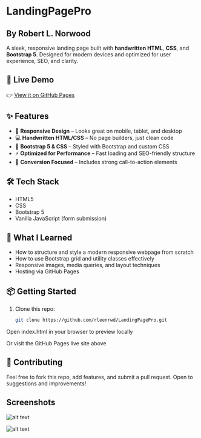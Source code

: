 # LandingPagePro
## By Robert L. Norwood

A sleek, responsive landing page built with **handwritten HTML**, **CSS**, and **Bootstrap 5**. Designed for modern devices and optimized for user experience, SEO, and clarity.

## 🚀 Live Demo

👉 [View it on GitHub Pages](https://rleenrwd.github.io/LandingPagePro/)


## ✨ Features

- 📱 **Responsive Design** – Looks great on mobile, tablet, and desktop
- 💻 **Handwritten HTML/CSS** – No page builders, just clean code
- 🎨 **Bootstrap 5 & CSS** – Styled with Bootstrap and custom CSS
- ⚡ **Optimized for Performance** – Fast loading and SEO-friendly structure
- 🎯 **Conversion Focused** – Includes strong call-to-action elements

## 🛠️ Tech Stack

- HTML5
- CSS
- Bootstrap 5
- Vanilla JavaScript (form submission)

## 🧠 What I Learned

- How to structure and style a modern responsive webpage from scratch
- How to use Bootstrap grid and utility classes effectively
- Responsive images, media queries, and layout techniques
- Hosting via GitHub Pages

## 📦 Getting Started

1. Clone this repo:
   ```bash
   git clone https://github.com/rleenrwd/LandingPagePro.git

Open index.html in your browser to preview locally

Or visit the GitHub Pages live site above

## 📣 Contributing

Feel free to fork this repo, add features, and submit a pull request. Open to suggestions and improvements!

## Screenshots
![alt text](image-1.png)

![alt text](image.png)
